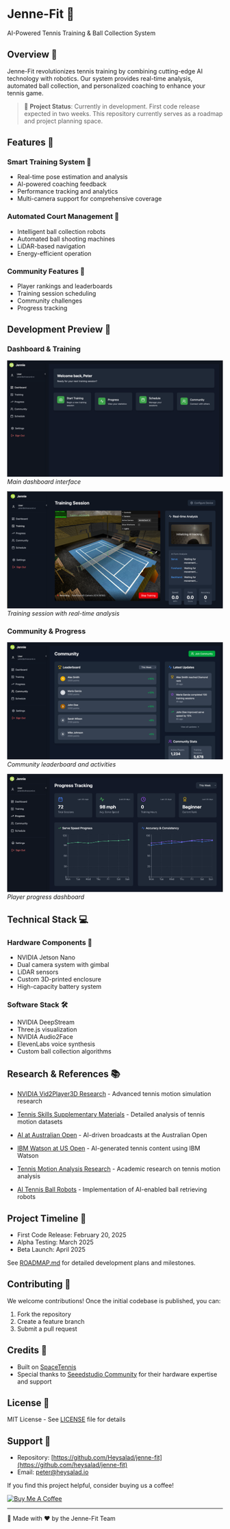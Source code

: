 # Jenne-Fit 🎾

AI-Powered Tennis Training & Ball Collection System

## Overview 🌟

Jenne-Fit revolutionizes tennis training by combining cutting-edge AI technology with robotics. 
Our system provides real-time analysis, automated ball collection, and personalized coaching 
to enhance your tennis game.

> 🚧 **Project Status**: Currently in development. First code release expected in two weeks. 
This repository currently serves as a roadmap and project planning space.

## Features 🚀

### Smart Training System 🎯
- Real-time pose estimation and analysis
- AI-powered coaching feedback
- Performance tracking and analytics
- Multi-camera support for comprehensive coverage

### Automated Court Management 🤖
- Intelligent ball collection robots
- Automated ball shooting machines
- LiDAR-based navigation
- Energy-efficient operation

### Community Features 👥
- Player rankings and leaderboards
- Training session scheduling
- Community challenges
- Progress tracking

## Development Preview 📸

### Dashboard & Training
![Player Dashboard](screenshots/Bildschirmfoto%202025-02-06%20um%2003.22.12.png)
*Main dashboard interface*

![Training Session](screenshots/Bildschirmfoto%202025-02-06%20um%2003.27.57.png)
*Training session with real-time analysis*

### Community & Progress
![Community Dashboard](screenshots/Bildschirmfoto%202025-02-06%20um%2003.22.31.png)
*Community leaderboard and activities*

![Progress Tracking](screenshots/Bildschirmfoto%202025-02-06%20um%2003.22.19.png)
*Player progress dashboard*

## Technical Stack 💻

### Hardware Components 🔧
- NVIDIA Jetson Nano
- Dual camera system with gimbal
- LiDAR sensors
- Custom 3D-printed enclosure
- High-capacity battery system

### Software Stack 🛠️
- NVIDIA DeepStream
- Three.js visualization
- NVIDIA Audio2Face
- ElevenLabs voice synthesis
- Custom ball collection algorithms

## Research & References 📚

- [NVIDIA Vid2Player3D Research](https://research.nvidia.com/labs/toronto-ai/vid2player3d/) - Advanced tennis motion simulation research

- [Tennis Skills Supplementary Materials](https://research.nvidia.com/labs/toronto-ai/vid2player3d/data/tennis_skills_supp.pdf) - Detailed analysis of tennis motion datasets

- [AI at Australian Open](https://www.techradar.com/computing/artificial-intelligence/ai-is-helping-the-australian-open-cover-tennis-in-the-funniest-way-possible-by-turning-it-into-nintendo-wii-tennis) - AI-driven broadcasts at the Australian Open

- [IBM Watson at US Open](https://digiday.com/media/how-ibm-and-the-us-open-are-using-watson-create-more-ai-generated-tennis-content/) - AI-generated tennis content using IBM Watson

- [Tennis Motion Analysis Research](https://terra-docs.s3.us-east-2.amazonaws.com/IJHSR/Articles/volume5-issue3/IJHSR_2023_53_p81.pdf) - Academic research on tennis motion analysis

- [AI Tennis Ball Robots](https://www.seeedstudio.com/blog/2023/05/31/upgrade-your-tennis-experience-with-cutting-edge-ai-enabled-ball-retrieving-robots/) - Implementation of AI-enabled ball retrieving robots


## Project Timeline 📅

- First Code Release: February 20, 2025
- Alpha Testing: March 2025
- Beta Launch: April 2025

See [ROADMAP.md](ROADMAP.md) for detailed development plans and milestones.

## Contributing 🤝

We welcome contributions! Once the initial codebase is published, you can:
1. Fork the repository
2. Create a feature branch
3. Submit a pull request

## Credits 👏

- Built on [SpaceTennis](https://github.com/rui-exe/SpaceTennis)
- Special thanks to [Seeedstudio Community](https://www.seeedstudio.com/blog/) for their hardware expertise and support

## License 📄

MIT License - See [LICENSE](LICENSE) file for details

## Support 💪

- Repository: [https://github.com/Heysalad/jenne-fit](https://github.com/heysalad/jenne-fit)
- Email: peter@heysalad.io

If you find this project helpful, consider buying us a coffee!

<a href="https://www.buymeacoffee.com/heysalsd" target="_blank">
  <img src="https://img.buymeacoffee.com/button-api/?text=Buy me a coffee&emoji=&slug=jennefit&button_colour=FFDD00&font_colour=000000&font_family=Cookie&outline_colour=000000&coffee_colour=ffffff" alt="Buy Me A Coffee" width="200"/>
</a>

---

🎾 Made with ❤️ by the Jenne-Fit Team